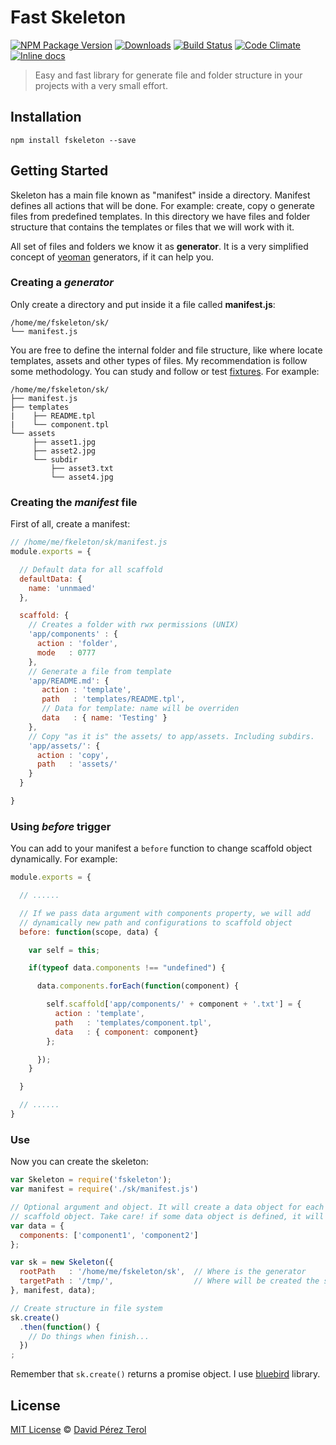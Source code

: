 # Fast Skeleton
[![NPM Package Version](https://img.shields.io/npm/v/fskeleton.svg?style=flat)](https://www.npmjs.com/package/fskeleton)
[![Downloads](https://img.shields.io/npm/dm/fskeleton.svg?style=flat)](https://www.npmjs.com/package/fskeleton)
[![Build Status](https://travis-ci.org/terox/skeleton.svg)](https://travis-ci.org/terox/skeleton)
[![Code Climate](https://codeclimate.com/github/terox/skeleton/badges/gpa.svg)](https://codeclimate.com/github/terox/skeleton)
[![Inline docs](http://inch-ci.org/github/terox/skeleton.svg?branch=master)](http://inch-ci.org/github/terox/skeleton)

> Easy and fast library for generate file and folder structure in your
> projects with a very small effort.

## Installation

```
npm install fskeleton --save
```

## Getting Started

Skeleton has a main file known as "manifest" inside a directory. Manifest
defines all actions that will be done. For example: create, copy o generate
files from predefined templates. In this directory we have files and folder structure that contains the templates or files that we will work with it.

All set of files and folders we know it as **generator**. It is a very simplified
concept of [yeoman](https://github.com/yeoman/yo) generators, if it can help you.

### Creating a *generator*

Only create a directory and put inside it a file called **manifest.js**:
```
/home/me/fskeleton/sk/
└── manifest.js
```
You are free to define the internal folder and file structure, like where locate
templates, assets and other types of files. My recommendation is follow some
methodology. You can study and follow or test [fixtures](https://github.com/terox/skeleton/tree/master/test/fixtures). For
example:
```
/home/me/fskeleton/sk/
├── manifest.js
├── templates
|    ├── README.tpl
|    └── component.tpl
└── assets
     ├── asset1.jpg
     ├── asset2.jpg
     └── subdir
         ├── asset3.txt
         └── asset4.jpg
```


### Creating the *manifest* file

First of all, create a manifest:
```javascript
// /home/me/fkeleton/sk/manifest.js
module.exports = {

  // Default data for all scaffold
  defaultData: {
    name: 'unnmaed'
  },

  scaffold: {
    // Creates a folder with rwx permissions (UNIX)
    'app/components' : {
      action : 'folder',
      mode   : 0777
    },
    // Generate a file from template
    'app/README.md': {
       action : 'template',
       path   : 'templates/README.tpl',
       // Data for template: name will be overriden
       data   : { name: 'Testing' }
    },
    // Copy "as it is" the assets/ to app/assets. Including subdirs.
    'app/assets/': {
      action : 'copy',
      path   : 'assets/'
    }
  }

}
```
### Using *before* trigger

You can add to your manifest a ```before``` function to change scaffold object
dynamically. For example:

```javascript
module.exports = {

  // ......

  // If we pass data argument with components property, we will add
  // dynamically new path and configurations to scaffold object
  before: function(scope, data) {

    var self = this;

    if(typeof data.components !== "undefined") {

      data.components.forEach(function(component) {

        self.scaffold['app/components/' + component + '.txt'] = {
          action : 'template',
          path   : 'templates/component.tpl',
          data   : { component: component}
        };

      });
    }

  }

  // ......
}


```

### Use

Now you can create the skeleton:
```javascript
var Skeleton = require('fskeleton');
var manifest = require('./sk/manifest.js')

// Optional argument and object. It will create a data object for each path in
// scaffold object. Take care! if some data object is defined, it will be merged
var data = {
  components: ['component1', 'component2']
};

var sk = new Skeleton({
  rootPath   : '/home/me/fskeleton/sk',  // Where is the generator
  targetPath : '/tmp/',                  // Where will be created the structure
}, manifest, data);

// Create structure in file system
sk.create()
  .then(function() {
    // Do things when finish...
  })
;  
```
Remember that ```sk.create()``` returns a promise object. I use [bluebird](https://github.com/petkaantonov/bluebird) library.

## License

[MIT License](https://github.com/terox/skeleton/blob/master/LICENSE)
© [David Pérez Terol](http://www.github.com/terox)
